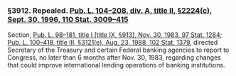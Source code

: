 ### §3912. Repealed. [Pub. L. 104–208, div. A, title II, §2224(c), Sept. 30, 1996, 110 Stat. 3009–415](/statviewer.htm?volume=110&page=3009-415) ###

Section, [Pub. L. 98–181, title I [title IX, §913], Nov. 30, 1983, 97 Stat. 1284](/statviewer.htm?volume=97&page=1284); [Pub. L. 100–418, title III, §3121(e), Aug. 23, 1988, 102 Stat. 1379](/statviewer.htm?volume=102&page=1379), directed Secretary of the Treasury and certain Federal banking agencies to report to Congress, no later than 6 months after Nov. 30, 1983, regarding changes that could improve international lending operations of banking institutions.
